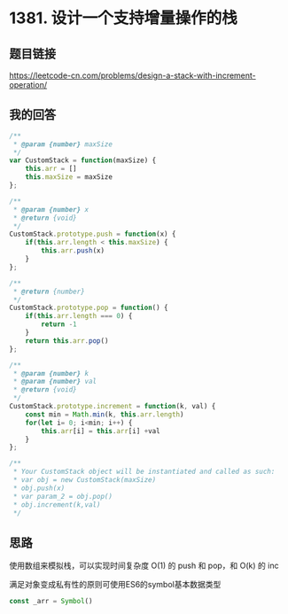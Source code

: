 <!--
 * @Author: your name
 * @Date: 2020-06-03 00:14:24
 * @LastEditTime: 2020-06-03 21:44:50
 * @LastEditors: Please set LastEditors
 * @Description: In User Settings Edit
 * @FilePath: \91days-algorithm\day3.md
--> 

# 1381. 设计一个支持增量操作的栈

## 题目链接

<https://leetcode-cn.com/problems/design-a-stack-with-increment-operation/>

## 我的回答

```js
/**
 * @param {number} maxSize
 */
var CustomStack = function(maxSize) {
    this.arr = []
    this.maxSize = maxSize
};

/** 
 * @param {number} x
 * @return {void}
 */
CustomStack.prototype.push = function(x) {
    if(this.arr.length < this.maxSize) {
        this.arr.push(x)
    }
}; 

/**
 * @return {number}
 */
CustomStack.prototype.pop = function() {
    if(this.arr.length === 0) {
        return -1
    }
    return this.arr.pop()
};

/** 
 * @param {number} k 
 * @param {number} val
 * @return {void}
 */
CustomStack.prototype.increment = function(k, val) {
    const min = Math.min(k, this.arr.length)
    for(let i= 0; i<min; i++) {
        this.arr[i] = this.arr[i] +val
    }
};

/**
 * Your CustomStack object will be instantiated and called as such:
 * var obj = new CustomStack(maxSize)
 * obj.push(x)
 * var param_2 = obj.pop()
 * obj.increment(k,val)
 */
```

## 思路

使用数组来模拟栈，可以实现时间复杂度 O(1) 的 push 和 pop，和 O(k) 的 inc

满足对象变成私有性的原则可使用ES6的symbol基本数据类型

```js
const _arr = Symbol()
```
